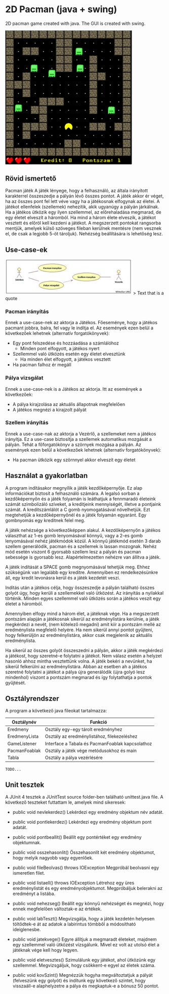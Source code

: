 # 2D Pacman (java + swing)
2D pacman game created with java. The GUI is created with swing.


<img src="images/1.png" width="400"> 

## Rövid ismertető

Pacman játék A játék lényege, hogy a felhasználó, az általa irányított karakterrel összeszedje a pályán lévő összes pontot. A játék akkor ér véget, ha az összes pont fel lett véve vagy ha a játékosnak elfogynak az életei. A játékot ellenfelek (szellemek) nehezítik, akik ugyanúgy a pályán járkálnak. Ha a játékos ütközik egy ilyen szellemmel, az előrehaladása megmarad, de egy életet elveszít a háromból. Ha mind a három élete elveszik, a játékot vesztett és előröl kell kezdeni a játékot. A megszerzett pontokat rangsorba mentjük, amelyek külső szöveges fileban kerülnek mentésre (nem vesznek el, de csak a legjobb 5-öt tároljuk). Nehézség beállítására is lehetőség lesz.

## Use-case-ek

<img src="images/2.png" width="400"> 
> Text that is a quote

### Pacman irányítás

Ennek a use-case-nek az aktorja a Játékos. Főeseménye, hogy a játékos pacmant
jobbra, balra, fel vagy le indítja el. Az események ezen belül a következőek lehetnek
(alternatív forgatókönyvek):

- Egy pont felszedése és hozzáadása a számlálóhoz
  - Minden pont elfogyott, a játékos nyert
- Szellemmel való ütközés esetén egy életet elvesztünk
  - Ha minden élet elfogyott, a játékos vesztett
- Ha pacman falhoz ér megáll

### Pálya vizsgálat

Ennek a use-case-nek is a Játékos az aktorja. Itt az események a következőek:

- A pálya kirajzolása az aktuális állapotnak megfelelően
- A játékos megnézi a kirajzolt pályát

### Szellem irányítás

Ennek a use-case-nak az aktorja a Vezérlő, a szellemeket nem a játékos irányítja. Ez a
use-case biztosítja a szellemek automatikus mozgását a pályán. Tehát a
főforgatókönyv a szörnyek mozgása a pályán. Az események ezen belül a következőek
lehetnek (alternatív forgatókönyvek):

- Ha pacman ütközik egy szörnnyel akkor elveszít egy életet

## Használat a gyakorlatban

A program indításakor megnyílik a játék kezdőképernyője. Ez alap információkat biztosít a felhasználó számára. A legalsó sorban a kezdőképernyőn és a játék folyamán is leáthatjuk a fennmaradó életeink számát szimbolizáló szíveket, a kreditjeink mennyiségét, illetve a pontjaink számát. A kreditszámlálót a C gomb nyomogatásával növelhetjük. Ezt megtehetjük a kezdőképernyőnél és a játék folyamán egyaránt. Egy gombnyomás egy kreditnek felel meg.

A játék nehézsége a következőképpen alakul. A kezdőképernyőn a játékos választhat az 1-es gomb lenyomásával könnyű, vagy a 2-es gomb lenyomásával nehéz játékmódok közül. A könnyű játékmód esetén 3 darab szellem generálódik, pacman és a szellemek is lassan mozognak. Nehéz mód esetén viszont 6 gyorsabb szellem lesz a pályán és pacman sebessége is gyorsabb lesz.  Alapértelmezetten nehézre van állítva a játék. 

A játék indítását a SPACE gomb megnyomásával tehetjük meg. Ehhez szükségünk van legalább egy kreditre. Amennyiben ez rendelkezésünkre áll, egy kredit levonásra kerül és a játék kezdetét veszi. 

Indítás után a játékos célja, hogy összeszedje a pályán található összes golyót úgy, hogy kerüli a szellemekkel való ütközést. Az irányítás a nyilakkal történik. Minden egyes szellemmel való ütközés során a játékos veszít egy életet a háromból.

Amennyiben elfogy mind a három élet, a játéknak vége. Ha a megszerzett pontszám alapján a játékosnak sikerül az eredménylistára kerülnie, a játék megkérdezi a nevét, (nem kötelező megadni) amit kiír a pontszám mellé az eredménylista megfelelő helyére. Ha nem sikerül annyi pontot gyűjteni, hogy felkerüljön az eredménylistára, akkor csak megjelenik az aktuális eredménylista.

Ha sikerül az összes golyót összeszedni a pályán, akkor a játék megkérdezi a játékost, hogy szeretné-e folytatni a játékot. Nem válasz esetén a helyzet hasonló ahhoz mintha vesztettünk volna. A játék bekéri a nevünket, ha sikerül felkerülni az eredménylistára. Abban az esetben ah a játékos szeretné folytatni a játékot a pálya újra generálódik (újra golyó lesz mindenhol) viszont a pontszám megmarad és így folytathatja a pontok gyűjtését.

## Osztályrendszer

A program a következő java fileokat tartalmazza:

| Osztálynév | Funkció |
| --- | --- |
| Eredmeny  | Osztály egy-egy tárolt eredményhez   |
| EredmenyLista   | Osztály az eredménylistához, filekezeléshez   |
| GameListener   | Interface a Tabala és PacmanFoablak kapcsolathoz   |
| PacmanFoablak   | Osztály a játék vége metódusokhoz és main   |
| Tabla   | Osztály a pálya vezérlésére   |

`TODO...`

## Unit tesztek

A JUnit 4 tesztek a JUnitTest source folder-ben található unittest.java file. A következő teszteket futtattam le, amelyek mind sikeresek:

- public void nevlekerdez()
	Lekérdezi egy eredmény objektum név adatát. 

- public void pontlekerdez()
	Lekérdezi egy eredmény objektum pont adatát. 

- public void pontbeallit()
	Beállít egy pontértéket egy eredmény objektumnak.

- public void osszehasonlit()
	Összehasonlít két eredmény objektumot, hogy melyik nagyobb vagy egyenlőek. 

- public void fileBeolvas() throws IOException
	Megpróbál beolvasni egy ismeretlen filet.

- public void listaell() throws IOException
Létrehoz egy üres eredménylistát és egy eredményobjektumot. Megpróbáljuk belerakni az eredményt a listába.

- public void nehezseg()
Beállít egy könnyű nehézséget és megnézi, hogy ennek megfelelően változtak-e az értékek.

- public void labTeszt()
Megvizsgálja, hogy a játék kezdetén helyesen töltődtek-e át az adatok a labirintus tömbből a módosítható ideiglenesbe.


- public void jatekvege()
Egyre állítjuk a megmaradt életeket, majdnem egy szellemmel való ütközést vizsgálunk. Mivel ez volt az utolsó élet a játéknak vége kell hogy legyen.

- public void eletvesztes()
Szimulálunk egy játékot, ahol ütközünk egy szellemmel. Megvizsgáljuk, hogy csökkent-e egyel az életek száma.

- public void kovSzint()
Megnézzük hogyha megváltoztatjuk a pályát (felveszünk egy golyót) és indítunk egy következő szintet, hogy visszaáll-e alaphelyzetre a pálya és megkaptuk-e a bónusz 50 pontot.



